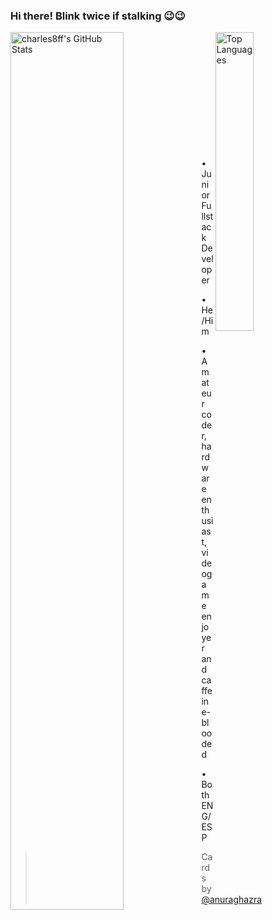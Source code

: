 <!--
**charles8ff/charles8ff** is a ✨ _special_ ✨ repository because its `README.md` (this file) appears on your GitHub profile.
-->

### Hi there! Blink twice if stalking 😉😉
<a href="https://github.com/charles8ff"><img align="left" src="https://charles8ff-charles8ff.vercel.app/api?username=charles8ff&count_private=true&theme=tokyonight&border_radius=18px&show_icons=true" alt="charles8ff's GitHub Stats" width="60%" ></img></a>

<a href="https://github.com/charles8ff"><img align="right" src="https://charles8ff-charles8ff.vercel.app/api/top-langs/?username=charles8ff&theme=tokyonight&hide=TeX" alt="Top Languages" width="35%" ></img></a>

<br/>
<br/>
<br/>
<br/>
<br/>
<br/>
<br/>
<br/>
<br/>
<br/>
<br/>

• Junior Fullstack Developer

• He/Him 

• Amateur coder, hardware enthusiast, videogame enjoyer and caffeine-blooded

• Both ENG/ESP
> Cards by <a href="https://github.com/anuraghazra/github-readme-stats">@anuraghazra</a>

